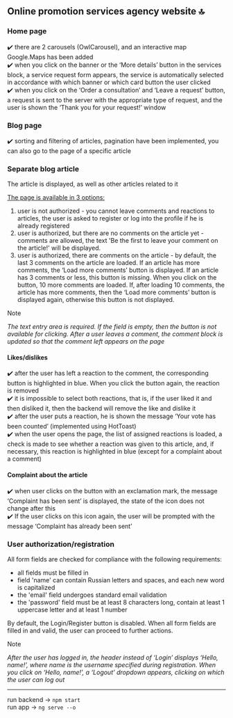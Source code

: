 ## Online promotion services agency website 🔝

<h3>Home page</h3>
✔️ there are 2 carousels (OwlCarousel), and an interactive map Google.Maps has been added</br>
✔️ when you click on the banner or the ‘More details’ button in the services block, a service request form appears, the service is automatically selected in accordance with which banner or which card button the user clicked</br>
✔️ when you click on the ‘Order a consultation’ and ‘Leave a request’ button, a request is sent to the server with the appropriate type of request, and the user is shown the ‘Thank you for your request!’ window

<h3>Blog page</h3>
✔️ sorting and filtering of articles, pagination have been implemented, you can also go to the page of a specific article

<h3>Separate blog article</h3>

The article is displayed, as well as other articles related to it</br>

<ins>The page is available in 3 options:</ins>

1) user is not authorized - you cannot leave comments and reactions to articles, the user is asked to register or log into the profile if he is already registered
2) user is authorized, but there are no comments on the article yet - comments are allowed, the text 'Be the first to leave your comment on the article!' will be displayed.
3) user is authorized, there are comments on the article - by default, the last 3 comments on the article are loaded. If an article has more comments, the ‘Load more comments’ button is displayed. If an article has 3 comments or less, this button is missing. When you click on the button, 10 more comments are loaded. If, after loading 10 comments, the article has more comments, then the ‘Load more comments’ button is displayed again, otherwise this button is not displayed.
> [!Note]
> _The text entry area is required. If the field is empty, then the button is not available for clicking. After a user leaves a comment, the comment block is updated so that the comment left appears on the page_


<h4>Likes/dislikes</h4>
✔️ after the user has left a reaction to the comment, the corresponding button is highlighted in blue. When you click the button again, the reaction is removed</br>
✔️ it is impossible to select both reactions, that is, if the user liked it and then disliked it, then the backend will remove the like and dislike it</br>
✔️ after the user puts a reaction, he is shown the message ‘Your vote has been counted’ (implemented using HotToast)</br>
✔️ when the user opens the page, the list of assigned reactions is loaded, a check is made to see whether a reaction was given to this article, and, if necessary, this reaction is highlighted in blue (except for a complaint about a comment)

<h4>Complaint about the article</h4>
✔️ when user clicks on the button with an exclamation mark, the message ‘Complaint has been sent’ is displayed, the state of the icon does not change after this</br>
✔️ If the user clicks on this icon again, the user will be prompted with the message ‘Complaint has already been sent’

<h3>User authorization/registration</h3>

All form fields are checked for compliance with the following requirements:

- all fields must be filled in</br>
- field 'name' can contain Russian letters and spaces, and each new word is capitalized</br>
- the 'email' field undergoes standard email validation</br>
- the 'password' field must be at least 8 characters long, contain at least 1 uppercase letter and at least 1 number</br>

By default, the Login/Register button is disabled. When all form fields are filled in and valid, the user can proceed to further actions.</br>

> [!Note]
> _After the user has logged in, the header instead of ‘Login’ displays ‘Hello, name!’, where name is the username specified during registration. When you click on ‘Hello, name!’, a ‘Logout’ dropdown appears, clicking on which the user can log out_

<hr>

run backend → `npm start`<br>
run app → `ng serve --o`
